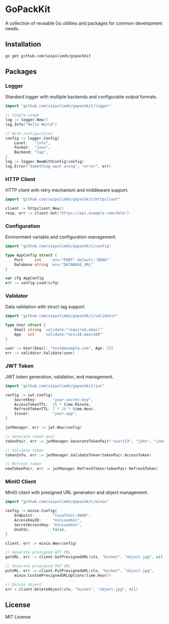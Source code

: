 # GoPackKit

A collection of reusable Go utilities and packages for common development needs.

## Installation

```bash
go get github.com/saipulimdn/gopackkit
```

## Packages

### Logger
Standard logger with multiple backends and configurable output formats.

```go
import "github.com/saipulimdn/gopackkit/logger"

// Simple usage
log := logger.New()
log.Info("Hello World")

// With configuration
config := logger.Config{
    Level:   "info",
    Format:  "json",
    Backend: "zap",
}
log := logger.NewWithConfig(config)
log.Error("Something went wrong", "error", err)
```

### HTTP Client
HTTP client with retry mechanism and middleware support.

```go
import "github.com/saipulimdn/gopackkit/httpclient"

client := httpclient.New()
resp, err := client.Get("https://api.example.com/data")
```

### Configuration
Environment variable and configuration management.

```go
import "github.com/saipulimdn/gopackkit/config"

type AppConfig struct {
    Port     int    `env:"PORT" default:"8080"`
    Database string `env:"DATABASE_URL"`
}

var cfg AppConfig
err := config.Load(&cfg)
```

### Validator
Data validation with struct tag support.

```go
import "github.com/saipulimdn/gopackkit/validator"

type User struct {
    Email string `validate:"required,email"`
    Age   int    `validate:"min=18,max=100"`
}

user := User{Email: "test@example.com", Age: 25}
err := validator.Validate(user)
```

### JWT Token
JWT token generation, validation, and management.

```go
import "github.com/saipulimdn/gopackkit/jwt"

config := jwt.Config{
    SecretKey:       "your-secret-key",
    AccessTokenTTL:  15 * time.Minute,
    RefreshTokenTTL: 7 * 24 * time.Hour,
    Issuer:          "your-app",
}

jwtManager, err := jwt.New(config)

// Generate token pair
tokenPair, err := jwtManager.GenerateTokenPair("user123", "john", "john@example.com", []string{"user"}, nil)

// Validate token
tokenInfo, err := jwtManager.ValidateToken(tokenPair.AccessToken)

// Refresh token
newTokenPair, err := jwtManager.RefreshToken(tokenPair.RefreshToken)
```

### MinIO Client
MinIO client with presigned URL generation and object management.

```go
import "github.com/saipulimdn/gopackkit/minio"

config := minio.Config{
    Endpoint:        "localhost:9000",
    AccessKeyID:     "minioadmin",
    SecretAccessKey: "minioadmin",
    UseSSL:          false,
}

client, err := minio.New(config)

// Generate presigned GET URL
getURL, err := client.GetPresignedURL(ctx, "bucket", "object.jpg", nil)

// Generate presigned PUT URL  
putURL, err := client.PutPresignedURL(ctx, "bucket", "object.jpg", 
    minio.CustomPresignedURLOptions(time.Hour))

// Delete object
err = client.DeleteObject(ctx, "bucket", "object.jpg", nil)
```

## License

MIT License
